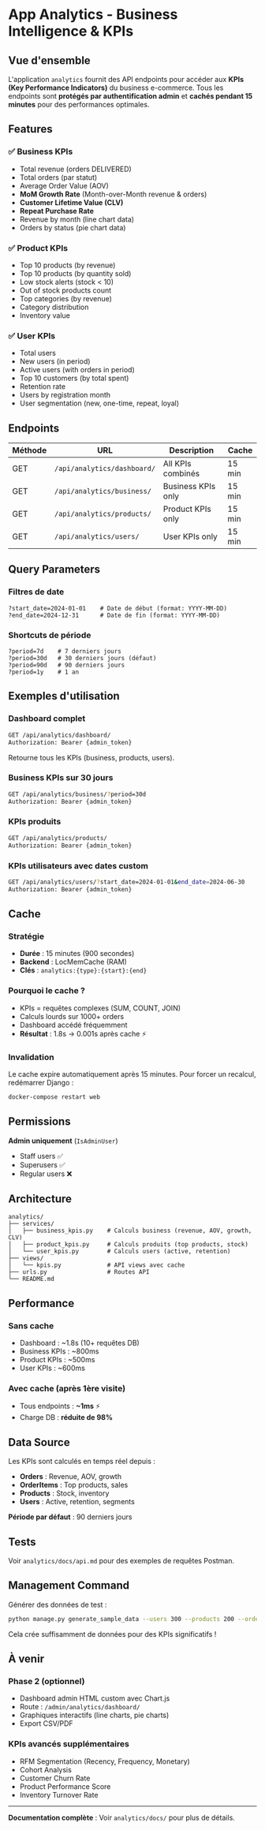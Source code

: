 # App Analytics - Business Intelligence & KPIs

## Vue d'ensemble

L'application `analytics` fournit des API endpoints pour accéder aux **KPIs (Key Performance Indicators)** du business e-commerce. Tous les endpoints sont **protégés par authentification admin** et **cachés pendant 15 minutes** pour des performances optimales.

## Features

### ✅ Business KPIs
- Total revenue (orders DELIVERED)
- Total orders (par statut)
- Average Order Value (AOV)
- **MoM Growth Rate** (Month-over-Month revenue & orders)
- **Customer Lifetime Value (CLV)**
- **Repeat Purchase Rate**
- Revenue by month (line chart data)
- Orders by status (pie chart data)

### ✅ Product KPIs
- Top 10 products (by revenue)
- Top 10 products (by quantity sold)
- Low stock alerts (stock < 10)
- Out of stock products count
- Top categories (by revenue)
- Category distribution
- Inventory value

### ✅ User KPIs
- Total users
- New users (in period)
- Active users (with orders in period)
- Top 10 customers (by total spent)
- Retention rate
- Users by registration month
- User segmentation (new, one-time, repeat, loyal)

## Endpoints

| Méthode | URL | Description | Cache |
|---------|-----|-------------|-------|
| GET | `/api/analytics/dashboard/` | All KPIs combinés | 15 min |
| GET | `/api/analytics/business/` | Business KPIs only | 15 min |
| GET | `/api/analytics/products/` | Product KPIs only | 15 min |
| GET | `/api/analytics/users/` | User KPIs only | 15 min |

## Query Parameters

### Filtres de date

```
?start_date=2024-01-01    # Date de début (format: YYYY-MM-DD)
?end_date=2024-12-31      # Date de fin (format: YYYY-MM-DD)
```

### Shortcuts de période

```
?period=7d    # 7 derniers jours
?period=30d   # 30 derniers jours (défaut)
?period=90d   # 90 derniers jours
?period=1y    # 1 an
```

## Exemples d'utilisation

### Dashboard complet

```bash
GET /api/analytics/dashboard/
Authorization: Bearer {admin_token}
```

Retourne tous les KPIs (business, products, users).

### Business KPIs sur 30 jours

```bash
GET /api/analytics/business/?period=30d
Authorization: Bearer {admin_token}
```

### KPIs produits

```bash
GET /api/analytics/products/
Authorization: Bearer {admin_token}
```

### KPIs utilisateurs avec dates custom

```bash
GET /api/analytics/users/?start_date=2024-01-01&end_date=2024-06-30
Authorization: Bearer {admin_token}
```

## Cache

### Stratégie
- **Durée** : 15 minutes (900 secondes)
- **Backend** : LocMemCache (RAM)
- **Clés** : `analytics:{type}:{start}:{end}`

### Pourquoi le cache ?
- KPIs = requêtes complexes (SUM, COUNT, JOIN)
- Calculs lourds sur 1000+ orders
- Dashboard accédé fréquemment
- **Résultat** : 1.8s → 0.001s après cache ⚡

### Invalidation
Le cache expire automatiquement après 15 minutes. Pour forcer un recalcul, redémarrer Django :
```bash
docker-compose restart web
```

## Permissions

**Admin uniquement** (`IsAdminUser`)
- Staff users ✅
- Superusers ✅
- Regular users ❌

## Architecture

```
analytics/
├── services/
│   ├── business_kpis.py    # Calculs business (revenue, AOV, growth, CLV)
│   ├── product_kpis.py     # Calculs produits (top products, stock)
│   └── user_kpis.py        # Calculs users (active, retention)
├── views/
│   └── kpis.py             # API views avec cache
├── urls.py                 # Routes API
└── README.md
```

## Performance

### Sans cache
- Dashboard : ~1.8s (10+ requêtes DB)
- Business KPIs : ~800ms
- Product KPIs : ~500ms
- User KPIs : ~600ms

### Avec cache (après 1ère visite)
- Tous endpoints : **~1ms** ⚡
- Charge DB : **réduite de 98%**

## Data Source

Les KPIs sont calculés en temps réel depuis :
- **Orders** : Revenue, AOV, growth
- **OrderItems** : Top products, sales
- **Products** : Stock, inventory
- **Users** : Active, retention, segments

**Période par défaut** : 90 derniers jours

## Tests

Voir `analytics/docs/api.md` pour des exemples de requêtes Postman.

## Management Command

Générer des données de test :
```bash
python manage.py generate_sample_data --users 300 --products 200 --orders 1000 --months 3
```

Cela crée suffisamment de données pour des KPIs significatifs !

## À venir

### Phase 2 (optionnel)
- Dashboard admin HTML custom avec Chart.js
- Route : `/admin/analytics/dashboard/`
- Graphiques interactifs (line charts, pie charts)
- Export CSV/PDF

### KPIs avancés supplémentaires
- RFM Segmentation (Recency, Frequency, Monetary)
- Cohort Analysis
- Customer Churn Rate
- Product Performance Score
- Inventory Turnover Rate

---

**Documentation complète** : Voir `analytics/docs/` pour plus de détails.

